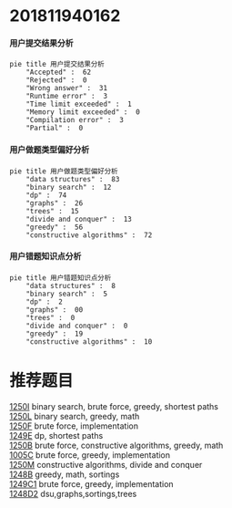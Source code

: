 # 201811940162

<!-- tabs:start -->



#### **用户提交结果分析**

```mermaid
pie title 用户提交结果分析
    "Accepted" :  62
    "Rejected" :  0
    "Wrong answer" :  31
    "Runtime error" :  3
    "Time limit exceeded" :  1
    "Memory limit exceeded" :  0
    "Compilation error" :  3
    "Partial" :  0
```

#### **用户做题类型偏好分析**

```mermaid
pie title 用户做题类型偏好分析
    "data structures" :  83
    "binary search" :  12
    "dp" :  74
    "graphs" :  26
    "trees" :  15
    "divide and conquer" :  13
    "greedy" :  56
    "constructive algorithms" :  72
```
#### **用户错题知识点分析**

```mermaid
pie title 用户错题知识点分析
    "data structures" :  8
    "binary search" :  5
    "dp" :  2
    "graphs" :  00
    "trees" :  0
    "divide and conquer" :  0
    "greedy" :  19
    "constructive algorithms" :  10
```



<!-- tabs:end -->
# 推荐题目
[1250I](https://codeforces.com/contest/1250/problem/I)		binary search,
                        brute force,
                        greedy,
                        shortest paths		  
[1250L](https://codeforces.com/contest/1250/problem/L)		binary search,
                        greedy,
                        math		  
[1250F](https://codeforces.com/contest/1250/problem/F)		brute force,
                        implementation		  
[1249E](https://codeforces.com/contest/1249/problem/E)		dp,
                        shortest paths		  
[1250B](https://codeforces.com/contest/1250/problem/B)		brute force,
                        constructive algorithms,
                        greedy,
                        math		  
[1005C](https://codeforces.com/contest/1005/problem/C)		brute force,
                        greedy,
                        implementation		  
[1250M](https://codeforces.com/contest/1250/problem/M)		constructive algorithms,
                        divide and conquer		  
[1248B](https://codeforces.com/contest/1248/problem/B)		greedy,
                        math,
                        sortings		  
[1249C1](https://codeforces.com/contest/1249C/problem/1)		brute force,
                        greedy,
                        implementation		  
[1248D2](https://codeforces.com/contest/1248D/problem/2)		dsu,graphs,sortings,trees		  
